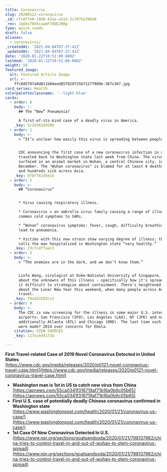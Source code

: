 ```yaml
---
title: Coronavirus
slug: 20200122-coronavirus
_id: cfc8f7e0-10d6-42aa-a2a3-2c707b22b0a0
_rev: Jq8Xn76XXcuwmF7UDEJN0g
type: quick_reads
draft: false
aliases:
  - coronavirus/
_createdAt: '2021-04-04T07:37:41Z'
_updatedAt: '2021-04-04T07:37:41Z'
date: '2020-01-22T10:51:00.000Z'
lastmod: '2020-01-22T10:51:00.000Z'
weight: 50
featured_image:
  alt: Featured Article Image
  url: >-
    ffc0d5797a0d811b04eed85f029725b7127f909e-367x367.jpg
card_series: Health
colorpaletteclassname: '--light-blue'
cards:
  - order: 0
    body: |-
      ## The “New” Pneumonia?

      A first-of-its-kind case of a deadly virus in America.
    _key: 5c24363d450b
  - order: 1
    body: >-
      > “It’s unclear how easily this virus is spreading between people.”


      CDC announcing the first case of a new coronavirus infection in a man who
      traveled back to Washington state last week from China. The virus first
      surfaced in an animal market in Wuhan, a central Chinese city, in
      December. The "Wuhan coronavirus" is blamed for at least 6 deaths in China
      and hundreds sick across Asia.
    _key: 8fbf761d5e15
  - order: 2
    body: >-
      ## “Coronavirus”


      * Virus causing respiratory illness.

      * Coronavirus = an umbrella virus family causing a range of illnesses from
      common cold symptoms to SARs.

      * “Wuhan” coronavirus symptoms: fever, cough, difficulty breathing, can
      lead to pneumonia.

      * Victims with this new strain show varying degree of illness; the CDC
      calls the man hospitalized in Washington state “very healthy.”
    _key: 23cfc4ffaac3
  - order: 3
    body: >-
      > “The enemies are in the dark, and we don’t know them.”


      Linfa Wang, virologist at Duke-National University of Singapore, speaking
      about the unknowns of this illness - specifically how it's spread, making
      it difficult to strategize about containment. There's heightened concern
      about the Lunar New Year this weekend, when many people across Asia will
      travel.
    _key: f0a1b3203cc2
  - order: 4
    body: >-
      The CDC is now screening for the illness in some major U.S. international
      airports: San Francisco (SFO), Los Angeles (LAX), NY (JFK) and now
      additionally Atlanta (ATL) and Chicago (ORD). The last time such efforts
      were made? 2014 over concerns for Ebola.
    citation: VIEW SOURCES
    _key: 117ac6d4173a

---
```

**First Travel-related Case of 2019 Novel Coronavirus Detected in United States**  
[https://www.cdc.gov/media/releases/2020/p0121-novel-coronavirus-travel-case.html](https://www.cdc.gov/media/releases/2020/p0121-novel-coronavirus-travel-case.html)

* **Washington man is 1st in US to catch new virus from China**  
[https://apnews.com/55ca0341f316719af71b16a0b9c05b65](https://apnews.com/55ca0341f316719af71b16a0b9c05b65)
* **First U.S. case of potentially deadly Chinese coronavirus confirmed in Washington state**  
[https://www.washingtonpost.com/health/2020/01/21/coronavirus-us-case/](https://www.washingtonpost.com/health/2020/01/21/coronavirus-us-case/)
* **1st Case Of New Coronavirus Detected In U.S.**  
[https://www.npr.org/sections/goatsandsoda/2020/01/21/798137962/china-tries-to-control-travel-in-and-out-of-wuhan-to-stem-coronavirus-spread](https://www.npr.org/sections/goatsandsoda/2020/01/21/798137962/china-tries-to-control-travel-in-and-out-of-wuhan-to-stem-coronavirus-spread)